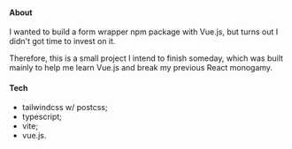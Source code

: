 #### About
I wanted to build a form wrapper npm package with Vue.js, but turns out I didn't got time to invest on it.

Therefore, this is a small project I intend to finish someday, which was built mainly to help me learn Vue.js and break my previous React monogamy.

#### Tech
- tailwindcss w/ postcss;
- typescript;
- vite;
- vue.js.
